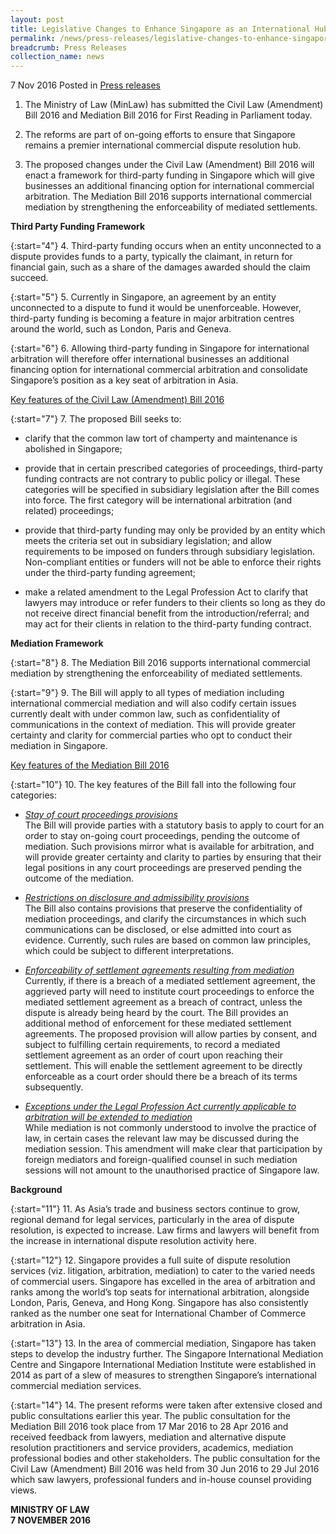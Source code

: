 ```yaml
---
layout: post
title: Legislative Changes to Enhance Singapore as an International Hub for Commercial Dispute Resolution
permalink: /news/press-releases/legislative-changes-to-enhance-singapore-as--an-international-hu
breadcrumb: Press Releases
collection_name: news
---
```


7 Nov 2016 Posted in [Press releases](/news/press-releases)

1. The Ministry of Law (MinLaw) has submitted the Civil Law (Amendment) Bill 2016 and Mediation Bill 2016 for First Reading in Parliament today.


2. The reforms are part of on-going efforts to ensure that Singapore remains a premier international commercial dispute resolution hub.


3. The proposed changes under the Civil Law (Amendment) Bill 2016 will enact a framework for third-party funding in Singapore which will give businesses an additional financing option for international commercial arbitration. The Mediation Bill 2016 supports international commercial mediation by strengthening the enforceability of mediated settlements.


**Third Party Funding Framework**



{:start="4"}
4. Third-party funding occurs when an entity unconnected to a dispute provides funds to a party, typically the claimant, in return for financial gain, such as a share of the damages awarded should the claim succeed.

{:start="5"}
5. Currently in Singapore, an agreement by an entity unconnected to a dispute to fund it would be unenforceable. However, third-party funding is becoming a feature in major arbitration centres around the world, such as London, Paris and Geneva.

{:start="6"}
6. Allowing third-party funding in Singapore for international arbitration will therefore offer international businesses an additional financing option for international commercial arbitration and consolidate Singapore’s position as a key seat of arbitration in Asia.


<u>Key features of the Civil Law (Amendment) Bill 2016</u>

{:start="7"}
7. The proposed Bill seeks to:

* clarify that the common law tort of champerty and maintenance is abolished in Singapore;

* provide that in certain prescribed categories of proceedings, third-party funding contracts are not contrary to public policy or illegal. These categories will be specified in subsidiary legislation after the Bill comes into force. The first category will be international arbitration (and related) proceedings;

* provide that third-party funding may only be provided by an entity which meets the criteria set out in subsidiary legislation; and allow requirements to be imposed on funders through subsidiary legislation. Non-compliant entities or funders will not be able to enforce their rights under the third-party funding agreement;

* make a related amendment to the Legal Profession Act to clarify that lawyers may introduce or refer funders to their clients so long as they do not receive direct financial benefit from the introduction/referral; and may act for their clients in relation to the third-party funding contract.

**Mediation Framework** 

{:start="8"}
8. The Mediation Bill 2016 supports international commercial mediation by strengthening the enforceability of mediated settlements.

{:start="9"}
9. The Bill will apply to all types of mediation including international commercial mediation and will also codify certain issues currently dealt with under common law, such as confidentiality of communications in the context of mediation. This will provide greater certainty and clarity for commercial parties who opt to conduct their mediation in Singapore.


<u>Key features of the Mediation Bill 2016</u>

{:start="10"}
10. The key features of the Bill fall into the following four categories:

* *<u>Stay of court proceedings provisions</u>*  
The Bill will provide parties with a statutory basis to apply to court for an order to stay on-going court proceedings, pending the outcome of mediation.  Such provisions mirror what is available for arbitration, and will provide greater certainty and clarity to parties by ensuring that their legal positions in any court proceedings are preserved pending the outcome of the mediation.


* *<u>Restrictions on disclosure and admissibility provisions</u>*  
The Bill also contains provisions that preserve the confidentiality of mediation proceedings, and clarify the circumstances in which such communications can be disclosed, or else admitted into court as evidence. Currently, such rules are based on common law principles, which could be subject to different interpretations.


* *<u>Enforceability of settlement agreements resulting from mediation</u>*  
Currently, if there is a breach of a mediated settlement agreement, the aggrieved party will need to institute court proceedings to enforce the mediated settlement agreement as a breach of contract, unless the dispute is already being heard by the court. The Bill provides an additional method of enforcement for these mediated settlement agreements. The proposed provision will allow parties by consent, and subject to fulfilling certain requirements, to record a mediated settlement agreement as an order of court upon reaching their settlement.  This will enable the settlement agreement to be directly enforceable as a court order should there be a breach of its terms subsequently.

* *<u>Exceptions under the Legal Profession Act currently applicable to arbitration will be extended to mediation</u>*  
While mediation is not commonly understood to involve the practice of law, in certain cases the relevant law may be discussed during the mediation session. This amendment will make clear that participation by foreign mediators and foreign-qualified counsel in such mediation sessions will not amount to the unauthorised practice of Singapore law.

**Background**

{:start="11"}
11. As Asia’s trade and business sectors continue to grow, regional demand for legal services, particularly in the area of dispute resolution, is expected to increase. Law firms and lawyers will benefit from the increase in international dispute resolution activity here.

{:start="12"}
12. Singapore provides a full suite of dispute resolution services (viz. litigation, arbitration, mediation) to cater to the varied needs of commercial users. Singapore has excelled in the area of arbitration and ranks among the world’s top seats for international arbitration, alongside London, Paris, Geneva, and Hong Kong. Singapore has also consistently ranked as the number one seat for International Chamber of Commerce arbitration in Asia.

{:start="13"}
13. In the area of commercial mediation, Singapore has taken steps to develop the industry further. The Singapore International Mediation Centre and Singapore International Mediation Institute were established in 2014 as part of a slew of measures to strengthen Singapore’s international commercial mediation services.

{:start="14"}
14. The present reforms were taken after extensive closed and public consultations earlier this year. The public consultation for the Mediation Bill 2016 took place from 17 Mar 2016 to 28 Apr 2016 and received feedback from lawyers, mediation and alternative dispute resolution practitioners and service providers, academics, mediation professional bodies and other stakeholders. The public consultation for the Civil Law (Amendment) Bill 2016 was held from 30 Jun 2016 to 29 Jul 2016 which saw lawyers, professional funders and in-house counsel providing views.

**MINISTRY OF LAW**  
**7 NOVEMBER 2016** 



